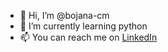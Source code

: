 - 👋 Hi, I’m @bojana-cm
- 🌱 I’m currently learning python
- 📫 You can reach me on [LinkedIn](https://www.linkedin.com/in/bojanadobran/) 

<!---
bojana-cm/bojana-cm is a python learner.
--->
